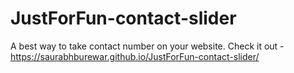 # JustForFun-contact-slider

A best way to take contact number on your website.
Check it out - https://saurabhburewar.github.io/JustForFun-contact-slider/
